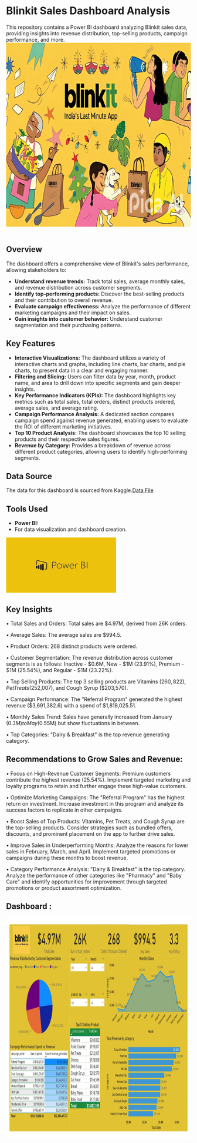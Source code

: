 
# Blinkit Sales Dashboard Analysis

This repository contains a Power BI dashboard analyzing Blinkit sales data, providing insights into revenue distribution, top-selling products, campaign performance, and more.
<img src="Images/blinkit_img.png" width="2000" height="500"/>&nbsp;

## Overview

The dashboard offers a comprehensive view of Blinkit's sales performance, allowing stakeholders to:

- **Understand revenue trends:** Track total sales, average monthly sales, and revenue distribution across customer segments.
- **Identify top-performing products:** Discover the best-selling products and their contribution to overall revenue.
- **Evaluate campaign effectiveness:** Analyze the performance of different marketing campaigns and their impact on sales.
- **Gain insights into customer behavior:** Understand customer segmentation and their purchasing patterns.

## Key Features

- **Interactive Visualizations:** The dashboard utilizes a variety of interactive charts and graphs, including line charts, bar charts, and pie charts, to present data in a clear and engaging manner.
- **Filtering and Slicing:** Users can filter data by year, month, product name, and area to drill down into specific segments and gain deeper insights.
- **Key Performance Indicators (KPIs):** The dashboard highlights key metrics such as total sales, total orders, distinct products ordered, average sales, and average rating.
- **Campaign Performance Analysis:** A dedicated section compares campaign spend against revenue generated, enabling users to evaluate the ROI of different marketing initiatives.
- **Top 10 Product Analysis:** The dashboard showcases the top 10 selling products and their respective sales figures.
- **Revenue by Category:** Provides a breakdown of revenue across different product categories, allowing users to identify high-performing segments.

## Data Source

The data for this dashboard is sourced from Kaggle.[Data File](https://www.kaggle.com/datasets/akxiit/blinkit-sales-dataset)

## Tools Used

- **Power BI:**
- For data visualization and dashboard creation.
 
<img src="Images/PowerBI Logo.jpg" width="300" height="150"/>&nbsp; 


## Key Insights
•	Total Sales and Orders: Total sales are $4.97M, derived from 26K orders.

•	Average Sales: The average sales are $994.5.

•	Product Orders: 268 distinct products were ordered.

•	Customer Segmentation: The revenue distribution across customer segments is as follows: 
   Inactive - $0.6M, New - $1M (23.91%), Premium - $1M (25.54%), and Regular - $1M (23.22%).
   
•	Top Selling Products: The top 3 selling products are Vitamins ($260,822), Pet Treats 
   ($252,007), and Cough Syrup ($203,570).
   
•	Campaign Performance: The "Referral Program" generated the highest revenue ($3,691,382.6) with 
  a spend of $1,818,025.51.
  
•	Monthly Sales Trend: Sales have generally increased from January ($0.3M) to May ($0.55M) but 
  show fluctuations in between.
  
•	Top Categories: "Dairy & Breakfast" is the top revenue generating category.

## Recommendations to Grow Sales and Revenue:
•	Focus on High-Revenue Customer Segments: Premium customers contribute the highest revenue 
  (25.54%). Implement targeted marketing and loyalty programs to retain and further engage these 
  high-value customers.
  
•	Optimize Marketing Campaigns: The "Referral Program" has the highest return on investment. 
  Increase investment in this program and analyze its success factors to replicate in other 
  campaigns.
  
•	Boost Sales of Top Products: Vitamins, Pet Treats, and Cough Syrup are the top-selling 
  products. Consider strategies such as bundled offers, discounts, and prominent placement on the app to further drive sales.
  
•	Improve Sales in Underperforming Months: Analyze the reasons for lower sales in February, 
  March, and April. Implement targeted promotions or campaigns during these months to boost 
  revenue.
  
•	Category Performance Analysis: "Dairy & Breakfast" is the top category. Analyze the 
  performance of other categories like "Pharmacy" and "Baby Care" and identify opportunities for 
  improvement through targeted promotions or product assortment optimization.

## Dashboard :
<img src="Images/blinkit_sales_analysis_dashboard_img.jpg" width="2500" height="600"/>&nbsp;
